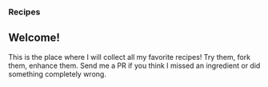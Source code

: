 ### Recipes
## Welcome!
This is the place where I will collect all my favorite recipes! Try them, fork them, enhance them. Send me a PR if you think I missed an ingredient or did something completely wrong.